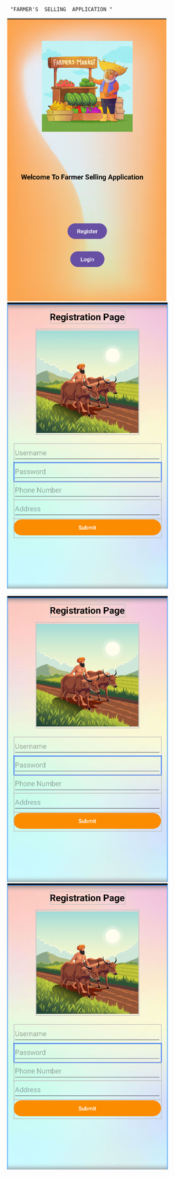      "FARMER'S  SELLING  APPLICATION "
![Alt Text](https://github.com/Abhishekjha2011/FarmerSellingApplication/blob/master/Screenshot%202024-11-18%20123655.png)
![Alt Text](https://github.com/Abhishekjha2011/FarmerSellingApplication/blob/master/Screenshot%202024-11-19%20153211.png)


![Alt Text](https://github.com/Abhishekjha2011/FarmerSellingApplication/blob/master/Screenshot%202024-11-19%20153211.png)
![Alt Text](https://github.com/Abhishekjha2011/FarmerSellingApplication/blob/master/Screenshot%202024-11-19%20153211.png)


